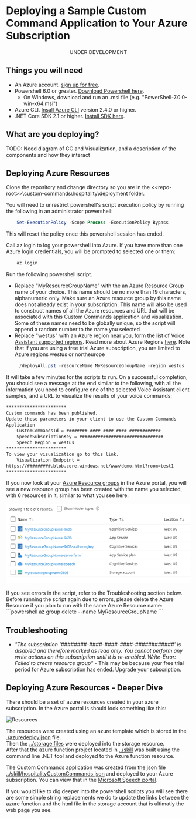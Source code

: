 # Deploying a Sample Custom Command Application to Your Azure Subscription

<p align="center">UNDER DEVELOPMENT</p>

## Things you will need
* An Azure account. [sign up for free](https://azure.microsoft.com/free/ai/).
* Powershell 6.0 or greater. [Download Powershell here](https://github.com/PowerShell/PowerShell/releases). 
    * On Windows, download and run an .msi file (e.g. "PowerShell-7.0.0-win-x64.msi")
* Azure CLI. [Insall Azure CLI](https://docs.microsoft.com/en-us/cli/azure/install-azure-cli?view=azure-cli-latest) version 2.4.0 or higher.
* .NET Core SDK 2.1 or higher. [Install SDK here](https://docs.microsoft.com/en-us/dotnet/core/install/sdk?pivots=os-windows).

## What are you deploying?
 
 TODO: Need diagram of CC and Visualization, and a description of the components and how they interact

## Deploying Azure Resources
Clone the repository and change directory so you are in the \<<repo-root\>>\custom-commands\hospitality\deployment folder.

You will need to unrestrict powershell's script execution policy by running the following in an administrator powershell:
```powershell
    Set-ExecutionPolicy -Scope Process -ExecutionPolicy Bypass
```
This will reset the policy once this powershell session has ended.

Call az login to log your powershell into Azure. If you have more than one Azure login credentials, you will be prompted to selected one or them:
```powershell
    az login
```
 Run the following powershell script. 
 * Replace "MyResourceGroupName" with the an Azure Resource Group name of your choice. This name should be no more than 19 characters, alphanumeric only. Make sure an Azure resource group by this name does not already exist in your subscription. This name will also be used to construct names of all the Azure resources and URL that will be associated with this Custom Commands application and visualization. Some of these names need to be globally unique, so the script will append a random number to the name you selected
 * Replace "westus" with an Azure region near you, form the list of [Voice Assistant supported regions](https://docs.microsoft.com/en-us/azure/cognitive-services/speech-service/regions#voice-assistants). Read more about Azure Regions [here](https://azure.microsoft.com/en-us/global-infrastructure/regions/). Note that if you are using a free trial Azure subscription, you are limited to Azure regions westus or northeurope
```powershell
    ./deployAll.ps1 -resourceName MyResourceGroupName -region westus
```
It will take a few minutes for the scripts to run. On a successful completion, you should see a message at the end similar to the following, with all the information you need to configure one of the selected Voice Assistant client samples, and a URL to visualize the results of your voice commands:
```console
***********************
Custom commands has been published.
Update these parameters in your client to use the Custom Commands Application
    CustomCommandsId = ########-####-####-####-############
    SpeechSubscriptionKey = ################################
    Speech Region = westus
***********************
To view your visualization go to this link.
    Visualization Endpoint = https://#########.blob.core.windows.net/www/demo.html?room=test1
***********************
```
If you now look at your [Azure Resource groups](https://portal.azure.com/#blade/HubsExtension/BrowseResourceGroups) in the Azure portal, you will see a new resource group has been created with the name you selected, with 6 resources in it, similar to what you see here:
<!-- Save this for reference, we may want to go back to a table and add descriptions...
| Name  | Type          |
| ------- | ---------------- |
| MyResourceGroupName-###  | Cognitive Services |
| MyResourceGroupName-### | App Service |
| MyResourceGroupName-###-authoringkey | Cognitive Services |
| MyResourceGroupName-serverfarm | App Service Plan |
| MyResourceGroupName-speech | Cognitive Services |
| MyResourceGroupName### | Storage account
-->
<p align="center">
<img src="images/resource-group.png"/>
</a>
</p>
If you see errors in the script, refer to the Troubleshooting section below. Before running the script again due to errors, please delete the Azure Resource if you plan to run with the same Azure Resource name:
```powershell
az group delete --name MyResourceGroupName
```

## Troubleshooting

* *"The subscription '########-####-####-####-############' is disabled and therefore marked as read only. You cannot perform any write actions on this subscription until it is re-enabled.
Write-Error: Failed to create resource group"* - This may be because your free trial period for Azure subscription has ended. Upgrade your subscription.

## Deploying Azure Resources - Deeper Dive

There should be a set of azure resources created in your azure subscription. In the Azure portal is should look something like this:

![Resources](../../../docs/images/Resources.png)

The resources were created using an azure template which is stored in the [./azuredeploy.json](./azuredeploy.json) file.</br>
Then the [../storage files](../storage-files) were deployed into the storage resource.</br>
After that the azure function project located in [../skill](../skill) was built using the command line .NET tool and deployed to the Azure function resource.

The Custom Commands application was created from the json file [../skill/hospitalityCustomCommands.json](../skill/hospitalityCustomCommands.json) and deployed to your Azure subscription. You can view that in the [Microsoft Speech portal](https://speech.microsoft.com/).

If you would like to dig deeper into the powershell scripts you will see there are some simple string replacements we do to update the links between the azure function and the html file in the storage account that is ultimatly the web page you see.


